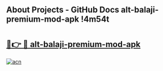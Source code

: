 ## About Projects - GitHub Docs alt-balaji-premium-mod-apk !4m54t

# <h2><a href="https://andorid.site?title=alt-balaji-premium-mod-apk&ref=19M">🔗👉 🔴 alt-balaji-premium-mod-apk</a></h2>

[![acn](https://github.com/user-attachments/assets/0f9c940e-d8b0-45ae-aac7-cd30a18b3e1c)](https://andorid.site?title=alt-balaji-premium-mod-apk&ref=19M)
